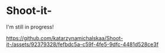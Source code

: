 # Shoot-it-

I'm still in progress!

https://github.com/katarzynamichalskaa/Shoot-it-/assets/92379328/fefbdc5a-c59f-4fe5-9dfc-4481d528ce3f

